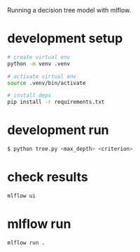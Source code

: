 

Running a decision tree model with mlflow.

# development setup

```bash
# create virtual env
python -m venv .venv

# activate virtual env
source .venv/bin/activate

# install deps
pip install -r requirements.txt
```

# development run

```bash
$ python tree.py <max_depth> <criterion>
```

# check results

```bash
mlflow ui
```


# mlflow run

```bash
mlflow run .
```